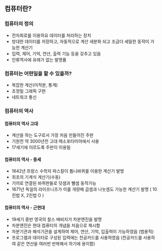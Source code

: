 ## 컴퓨터란?
### 컴퓨터의 정의 
* 전자회로를 이용하요 데이터를 처리하는 장치
* 방대한 데이터를 저장하고, 자동적으로 계산 세분화 되고 조금더 세밀한 동작이 가능한 계산기
* 입력, 제어, 기억, 연산, 출력 기능 등을 갖추고 있음
* 인류역사에 유례가 없는 발명품

### 컴퓨터는 어떤일을 할 수 있을까?
* 복잡한 계산(미적분, 통계)
* 초정밀 그래픽 구현
* 네트워크 통신

### 컴퓨터의 역사
#### 컴퓨터의 역사 고대
* 계산을 하는 도구로서 가장 처음 만들어진 주판
* 기원전 약 3000년전 고대 메소포타미아에서 사용
* 17세기에 이르도록 주판이 이용됨
  
#### 컴퓨터의 역사 - 중세
* 1642년 프랑스 수학자 파스칼이 톱니바퀴를 이용한 계산기 발명
* 최초의 기계식 계산기(수동)
* 기어로 연결된 바퀴판들로 덧셈과 뺄셈 동작가능
* 1671년 독일의 라이프니츠가 이를 개량해 곱셈과 나눗셈도 가능한 계산기 발명 ( 10진법 X, 2진법 O )

#### 컴퓨터의 역사 - 근현대
* 19세기 중반 영국의 찰스 배비지가 차분엔진을 발명
* 차분엔진은 현대 컴퓨터의 개념을 처음으로 제시함
* 차분기관과 해석기관을 설계하여 제어, 연산, 기억, 입출력이 가능하였음 (범용적)
* 프로그램과 데이터로 구성된 입력에는 천공카드를 사용하였음 (천공카드를 사용하여 같은 연산을 여러번 반복해서 하기에 용이함)
  

  